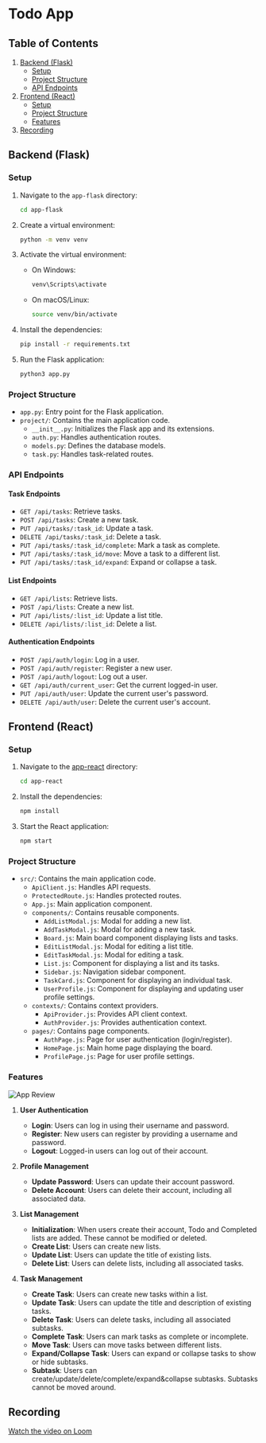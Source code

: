 # Todo App

## Table of Contents
1. [Backend (Flask)](#backend-flask)
   - [Setup](#setup)
   - [Project Structure](#project-structure)
   - [API Endpoints](#api-endpoints)
2. [Frontend (React)](#frontend-react)
   - [Setup](#setup-1)
   - [Project Structure](#project-structure-1)
   - [Features](#features)
3. [Recording](#recording)

## Backend (Flask)

### Setup

1. Navigate to the `app-flask` directory:
    ```sh
    cd app-flask
    ```

2. Create a virtual environment:
    ```sh
    python -m venv venv
    ```

3. Activate the virtual environment:
    - On Windows:
        ```sh
        venv\Scripts\activate
        ```
    - On macOS/Linux:
        ```sh
        source venv/bin/activate
        ```

4. Install the dependencies:
    ```sh
    pip install -r requirements.txt
    ```

5. Run the Flask application:
    ```sh
    python3 app.py
    ```

### Project Structure

- `app.py`: Entry point for the Flask application.
- `project/`: Contains the main application code.
  - `__init__.py`: Initializes the Flask app and its extensions.
  - `auth.py`: Handles authentication routes.
  - `models.py`: Defines the database models.
  - `task.py`: Handles task-related routes.

### API Endpoints

#### Task Endpoints

- `GET /api/tasks`: Retrieve tasks.
- `POST /api/tasks`: Create a new task.
- `PUT /api/tasks/:task_id`: Update a task.
- `DELETE /api/tasks/:task_id`: Delete a task.
- `PUT /api/tasks/:task_id/complete`: Mark a task as complete.
- `PUT /api/tasks/:task_id/move`: Move a task to a different list.
- `PUT /api/tasks/:task_id/expand`: Expand or collapse a task.

#### List Endpoints

- `GET /api/lists`: Retrieve lists.
- `POST /api/lists`: Create a new list.
- `PUT /api/lists/:list_id`: Update a list title.
- `DELETE /api/lists/:list_id`: Delete a list.

#### Authentication Endpoints

- `POST /api/auth/login`: Log in a user.
- `POST /api/auth/register`: Register a new user.
- `POST /api/auth/logout`: Log out a user.
- `GET /api/auth/current_user`: Get the current logged-in user.
- `PUT /api/auth/user`: Update the current user's password.
- `DELETE /api/auth/user`: Delete the current user's account.

## Frontend (React)

### Setup

1. Navigate to the [app-react](http://_vscodecontentref_/13) directory:
    ```sh
    cd app-react
    ```

2. Install the dependencies:
    ```sh
    npm install
    ```

3. Start the React application:
    ```sh
    npm start
    ```

### Project Structure

- `src/`: Contains the main application code.
  - `ApiClient.js`: Handles API requests.
  - `ProtectedRoute.js`: Handles protected routes.
  - `App.js`: Main application component.
  - `components/`: Contains reusable components.
    - `AddListModal.js`: Modal for adding a new list.
    - `AddTaskModal.js`: Modal for adding a new task.
    - `Board.js`: Main board component displaying lists and tasks.
    - `EditListModal.js`: Modal for editing a list title.
    - `EditTaskModal.js`: Modal for editing a task.
    - `List.js`: Component for displaying a list and its tasks.
    - `Sidebar.js`: Navigation sidebar component.
    - `TaskCard.js`: Component for displaying an individual task.
    - `UserProfile.js`: Component for displaying and updating user profile settings.
  - `contexts/`: Contains context providers.
    - `ApiProvider.js`: Provides API client context.
    - `AuthProvider.js`: Provides authentication context.
  - `pages/`: Contains page components.
    - `AuthPage.js`: Page for user authentication (login/register).
    - `HomePage.js`: Main home page displaying the board.
    - `ProfilePage.js`: Page for user profile settings.

### Features

![App Review](app-review.png)

1. **User Authentication**
   - **Login**: Users can log in using their username and password.
   - **Register**: New users can register by providing a username and password.
   - **Logout**: Logged-in users can log out of their account.

2. **Profile Management**
   - **Update Password**: Users can update their account password.
   - **Delete Account**: Users can delete their account, including all associated data.

3. **List Management**
   - **Initialization**: When users create their account, Todo and Completed lists are added. These cannot be modified or deleted. 
   - **Create List**: Users can create new lists.
   - **Update List**: Users can update the title of existing lists.
   - **Delete List**: Users can delete lists, including all associated tasks.

4. **Task Management**
   - **Create Task**: Users can create new tasks within a list.
   - **Update Task**: Users can update the title and description of existing tasks.
   - **Delete Task**: Users can delete tasks, including all associated subtasks.
   - **Complete Task**: Users can mark tasks as complete or incomplete.
   - **Move Task**: Users can move tasks between different lists.
   - **Expand/Collapse Task**: Users can expand or collapse tasks to show or hide subtasks.
   - **Subtask**: Users can create/update/delete/complete/expand&collapse subtasks. Subtasks cannot be moved around.


## Recording
[Watch the video on Loom](https://www.loom.com/share/8455756e85a945ea9b668652abd3c7ff?sid=16b93682-05b5-4772-bda2-99b43c8e07dd)